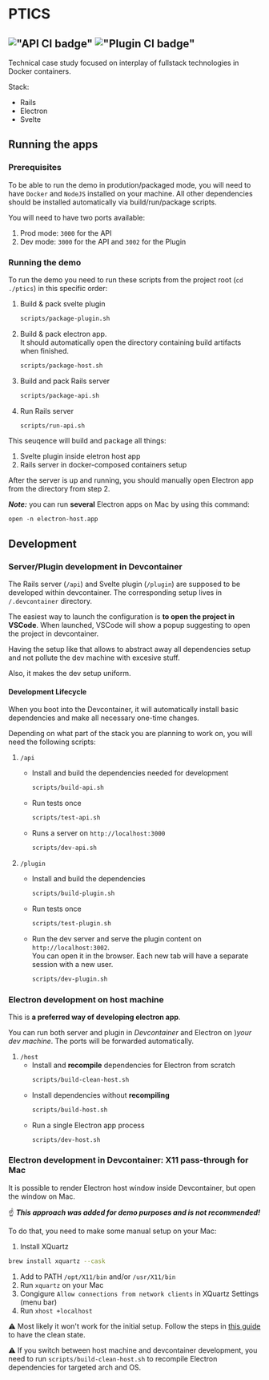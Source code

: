 # PTICS
!["API CI badge"](https://github.com/mr-mig/ptics/actions/workflows/api-ci.yml/badge.svg)
!["Plugin CI badge"](https://github.com/mr-mig/ptics/actions/workflows/plugin-ci.yml/badge.svg)
---

Technical case study focused on interplay of fullstack technologies in Docker containers.

Stack:

- Rails
- Electron
- Svelte

## Running the apps

### Prerequisites

To be able to run the demo in prodution/packaged mode, you will need to have `Docker` and `NodeJS` installed on your machine.
All other dependencies should be installed automatically via build/run/package scripts.

You will need to have two ports available: 
1. Prod mode: `3000`  for the API
2. Dev mode: `3000` for the API and `3002` for the Plugin

### Running the demo

To run the demo you need to run these scripts from the project root (`cd ./ptics`) in this specific order:
1. Build & pack svelte plugin

    ```bash
    scripts/package-plugin.sh
    ```
2. Build & pack electron app.  
It should automatically open the directory containing build artifacts when finished.

    ```bash
    scripts/package-host.sh
    ```
3. Build and pack Rails server

    ```bash
    scripts/package-api.sh
    ```
4. Run Rails server

    ```bash
    scripts/run-api.sh
    ```

This seuqence will build and package all things:
1. Svelte plugin inside eletron host app
2. Rails server in docker-composed containers setup

After the server is up and running, you should manually open Electron app from the directory from step 2.

_**Note:**_ you can run **several** Electron apps on Mac by using this command:
```
open -n electron-host.app
```
## Development

### Server/Plugin development in Devcontainer

The Rails server (`/api`) and Svelte plugin (`/plugin`) are supposed to be developed within devcontainer. The corresponding setup lives in `/.devcontainer` directory.

The easiest way to launch the configuration is **to open the project in VSCode**. When launched, VSCode will show a popup suggesting to open the project in devcontainer.

Having the setup like that allows to abstract away all dependencies setup and not pollute the dev machine with excesive stuff.

Also, it makes the dev setup uniform.

#### Development Lifecycle

When you boot into the Devcontainer, it will automatically install basic dependencies and make all necessary one-time changes.

Depending on what part of the stack you are planning to work on, you will need the following scripts:

1. `/api`
    - Install and build the dependencies needed for development
      ```bash
      scripts/build-api.sh
      ```
    - Run tests once
      ```bash
      scripts/test-api.sh
      ```
    - Runs a server on `http://localhost:3000`  
      ```bash
      scripts/dev-api.sh
      ```
      
2. `/plugin`
    - Install and build the dependencies  
      ```bash
      scripts/build-plugin.sh
      ```
    - Run tests once  
      ```bash
      scripts/test-plugin.sh
      ```
    - Run the dev server and serve the plugin content on `http://localhost:3002`.  
      You can open it in the browser. Each new tab will have a separate session with a new user.
      ```bash
      scripts/dev-plugin.sh
      ```
      
       

### Electron development on host machine

This is **a preferred way of developing electron app**.

You can run both server and plugin in _Devcontainer_ and Electron on )_your dev machine_. The ports will be forwarded automatically.

1. `/host`  
    - Install and **recompile**  dependencies for Electron from scratch
      ```bash
      scripts/build-clean-host.sh
      ```
    - Install dependencies without **recompiling**  
      ```bash
      scripts/build-host.sh
      ```
    - Run a single Electron app process  
      ```bash
      scripts/dev-host.sh
      ```
      

### Electron development in Devcontainer: X11 pass-through for Mac

It is possible to render Electron host window inside Devcontainer, 
but open the window on Mac.

☝️ _**This approach was added for demo purposes and is not recommended!**_

To do that, you need to make some manual setup on your Mac:

1. Install XQuartz
  ```bash
  brew install xquartz --cask
  ```

1. Add to PATH `/opt/X11/bin` and/or `/usr/X11/bin`
1. Run `xquartz` on your Mac 
1. Congigure  `Allow connections from network clients` in XQuartz Settings (menu bar)
1. Run `xhost +localhost`

⚠️ Most likely it won't work for the initial setup. Follow the steps in [this guide](https://gist.github.com/sorny/969fe55d85c9b0035b0109a31cbcb088) to have the clean state.

⚠️ If you switch between host machine and devcontainer development, you need to run `scripts/build-clean-host.sh` to recompile Electron dependencies for targeted arch and OS.
